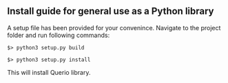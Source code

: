 ## Install guide for general use as a Python library

A setup file has been provided for your convenince. Navigate to the project folder and run following commands:

```
$> python3 setup.py build
```

```
$> python3 setup.py install
```

This will install Querio library.
